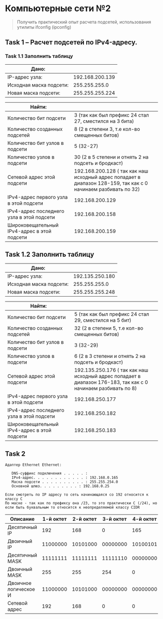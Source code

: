 # Компьютерные сети №2
> Получить практический опыт расчета подсетей, использования утилиты ifconfig (ipconfig)
## Task 1 – Расчет подсетей по IPv4-адресу.

### Task 1.1 Заполнить таблицу
|**Дано:**                                     |                      |
|----------------------------------------------|----------------------|
| IP-адрес узла:                               | 192.168.200.139      |
| Исходная маска подсети:                      | 255.255.255.0        |
| Новая маска подсети:                         | 255.255.255.224      |

|**Найти:**                                    |                      |
|----------------------------------------------|----------------------|
| Количество бит подсети                       | 3 (так как был префикс 24 стал 27, сместился на 3 бита)        |   
| Количество созданных подсетей                | 8 (2 в степени 3, т.е кол-во смещенных битов)                     |
| Количество бит узлов в подсети               | 5 (32-27)                     |
| Количество узлов в подсети                   | 30 (2 в 5 степени и отнять 2 на подсеть и бродкаст)                     |
| Сетевой адрес этой подсети                   |    192.168.200.128 ( так как наш исходный адрес попадает в диапазон 128-159, так как с 0 начинаем разбивать по 32)                  |
| IPv4-адрес первого узла в этой подсети       |    192.168.200.129                 |
| IPv4-адрес последнего узла в этой подсети    |   192.168.200.158                   |
| Широковещательный IPv4-адрес в этой подсети  |    192.168.200.159                  |

## Task 1.2 Заполнить таблицу 
|**Дано:**                                     |                      |
|----------------------------------------------|----------------------|
| IP-адрес узла:                               | 192.135.250.180      |
| Исходная маска подсети:                      | 255.255.255.0        |
| Новая маска подсети:                         | 255.255.255.248      |

|**Найти:**                                    |                      |
|----------------------------------------------|----------------------|
| Количество бит подсети                       | 5 (так как был префикс 24 стал 29, сместился на 5 бит)        |   
| Количество созданных подсетей                | 32 (2 в степени 5, т.е кол-во смещенных битов)                     |
| Количество бит узлов в подсети               | 3 (32-29)                     |
| Количество узлов в подсети                   | 6 (2 в 3 степени и отнять 2 на подсеть и бродкаст)                     |
| Сетевой адрес этой подсети                   |    192.135.250.176 ( так как наш исходный адрес попадает в диапазон 176-183, так как с 0 начинаем разбивать по 8)                  |
| IPv4-адрес первого узла в этой подсети       |    192.168.250.177                 |
| IPv4-адрес последнего узла в этой подсети    |   192.168.250.182                   |
| Широковещательный IPv4-адрес в этой подсети  |    192.168.250.183                  |

## Task 2

```
Адаптер Ethernet Ethernet:

   DNS-суффикс подключения . . . . . :
   IPv4-адрес. . . . . . . . . . . . : 192.168.0.165
   Маска подсети . . . . . . . . . . : 255.255.254.0
   Основной шлюз. . . . . . . . . : 192.168.0.25
```
```
Если смотреть по IP адресу то сеть начинающаяся со 192 относится к классу С
По маске - так как по префиксу она /23, то это практически С (/24), но если быть буквальным то относится к неопределяемой классу CIDR
```
|**Описание**                 |     1-й октет    | 2-й октет     | 3-й октет      | 4-й октет     |
|-----------------------------|------------------|---------------|----------------|---------------|
| Десятичный IP               |      192            |   168            |       0         |   165            |   
| Двоичный IP                 |   11000000               |   10101000            |    00000000            |    10100101           |
| Десятичный MASK             |   11111111               |   11111111            |    11111110            |    00000000           |   
| Двоичный MASK               |    255              |     255          |       254         |      0         |   
| Двоичное логическое И       |   11000000               |   10101000            |    00000000            |    00000000           |   
| Сетевой адрес     |     192             |      168         |      0          |      0         |   







